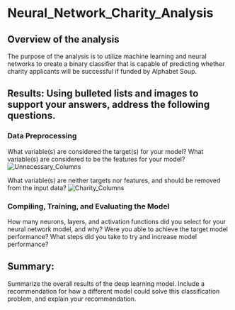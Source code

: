 # Neural_Network_Charity_Analysis

## Overview of the analysis
The purpose of the analysis is to utilize machine learning and neural networks to create a binary classifier that is capable of predicting whether charity applicants will be successful if funded by Alphabet Soup.

## Results: Using bulleted lists and images to support your answers, address the following questions.

### Data Preprocessing
What variable(s) are considered the target(s) for your model?
What variable(s) are considered to be the features for your model?
![Unnecessary_Columns](https://user-images.githubusercontent.com/69759624/105562642-a1af9300-5ce0-11eb-9752-d151e96a5def.PNG)

What variable(s) are neither targets nor features, and should be removed from the input data?
![Charity_Columns](https://user-images.githubusercontent.com/69759624/105562644-a2e0c000-5ce0-11eb-85ae-87dd71a7d805.PNG)

### Compiling, Training, and Evaluating the Model
How many neurons, layers, and activation functions did you select for your neural network model, and why?
Were you able to achieve the target model performance?
What steps did you take to try and increase model performance?

## Summary: 
Summarize the overall results of the deep learning model. 
Include a recommendation for how a different model could solve this classification problem, and explain your recommendation.
